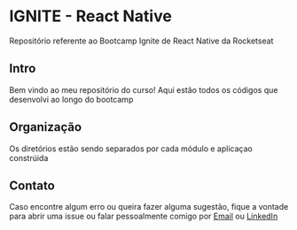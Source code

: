 # IGNITE - React Native

Repositório referente ao Bootcamp Ignite de React Native da Rocketseat

## Intro

Bem vindo ao meu repositório do curso! Aqui estão todos os códigos que desenvolvi ao longo do bootcamp

## Organização

Os diretórios estão sendo separados por cada módulo e aplicaçao constrúida

## Contato

Caso encontre algum erro ou queira fazer alguma sugestão, fique a vontade para abrir uma issue ou falar pessoalmente comigo por [Email](mailto:hudsoneeto@outlook.com) ou [LinkedIn](https://www.linkedin.com/in/huduarte)
